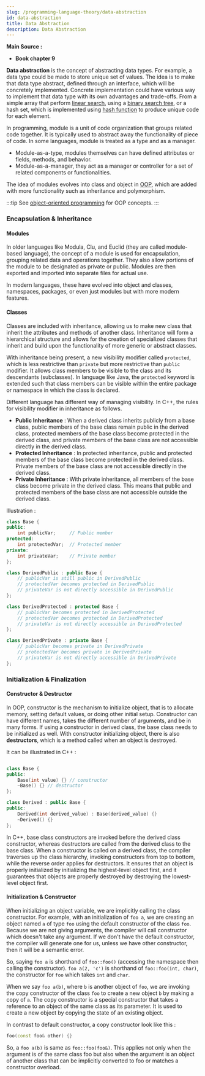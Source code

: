 ```yaml
---
slug: /programming-language-theory/data-abstraction
id: data-abstraction
title: Data Abstraction
description: Data Abstraction
---
```


**Main Source :**

- **Book chapter 9**

**Data abstraction** is the concept of abstracting data types. For example, a data type could be made to store unique set of values. The idea is to make that data type abstract, defined through an interface, which will be concretely implemented. Concrete implementation could have various way to implement that data type with its own advantages and trade-offs. From a simple array that perform [linear search](/data-structures-and-algorithms/search#linear-search), using a [binary search tree](/data-structures-and-algorithms/tree#binary-search-tree), or a hash set, which is implemented using [hash function](/data-structures-and-algorithms/hash-table#hash-function) to produce unique code for each element.

In programming, module is a unit of code organization that groups related code together. It is typically used to abstract away the functionality of piece of code. In some languages, module is treated as a type and as a manager.

- Module-as-a-type, modules themselves can have defined attributes or fields, methods, and behavior.
- Module-as-a-manager, they act as a manager or controller for a set of related components or functionalities.

The idea of modules evolves into class and object in [OOP](/computer-and-programming-fundamentals/object-oriented-programming), which are added with more functionality such as inheritance and polymorphism.

:::tip
See [object-oriented programming](/computer-and-programming-fundamentals/object-oriented-programming#concepts) for OOP concepts.
:::

### Encapsulation & Inheritance

#### Modules

In older languages like Modula, Clu, and Euclid (they are called module-based language), the concept of a module is used for encapsulation, grouping related data and operations together. They also allow portions of the module to be designated as private or public. Modules are then exported and imported into separate files for actual use.

In modern languages, these have evolved into object and classes, namespaces, packages, or even just modules but with more modern features.

#### Classes

Classes are included with inheritance, allowing us to make new class that inherit the attributes and methods of another class. Inheritance will form a hierarchical structure and allows for the creation of specialized classes that inherit and build upon the functionality of more generic or abstract classes.

With inheritance being present, a new visibility modifier called `protected`, which is less restrictive than `private` but more restrictive than `public` modifier. It allows class members to be visible to the class and its descendants (subclasses). In language like Java, the `protected` keyword is extended such that class members can be visible within the entire package or namespace in which the class is declared.

Different language has different way of managing visibility. In C++, the rules for visibility modifier in inheritance as follows.

- **Public Inheritance** : When a derived class inherits publicly from a base class, public members of the base class remain public in the derived class, protected members of the base class become protected in the derived class, and private members of the base class are not accessible directly in the derived class.
- **Protected Inheritance** : In protected inheritance, public and protected members of the base class become protected in the derived class. Private members of the base class are not accessible directly in the derived class.
- **Private Inheritance** : With private inheritance, all members of the base class become private in the derived class. This means that public and protected members of the base class are not accessible outside the derived class.

Illustration :

```cpp
class Base {
public:
    int publicVar;     // Public member
protected:
    int protectedVar;  // Protected member
private:
    int privateVar;    // Private member
};

class DerivedPublic : public Base {
    // publicVar is still public in DerivedPublic
    // protectedVar becomes protected in DerivedPublic
    // privateVar is not directly accessible in DerivedPublic
};

class DerivedProtected : protected Base {
    // publicVar becomes protected in DerivedProtected
    // protectedVar becomes protected in DerivedProtected
    // privateVar is not directly accessible in DerivedProtected
};

class DerivedPrivate : private Base {
    // publicVar becomes private in DerivedPrivate
    // protectedVar becomes private in DerivedPrivate
    // privateVar is not directly accessible in DerivedPrivate
};
```

### Initialization & Finalization

#### Constructor & Destructor

In OOP, constructor is the mechanism to initialize object, that is to allocate memory, setting default values, or doing other initial setup. Constructor can have different names, takes the different number of arguments, and be in many forms. If using a constructor in derived class, the base class needs to be initialized as well. With constructor initializing object, there is also **destructors**, which is a method called when an object is destroyed.

It can be illustrated in C++ :

```cpp

class Base {
public:
    Base(int value) {} // constructor
    ~Base() {} // destructor
};

class Derived : public Base {
public:
    Derived(int derived_value) : Base(derived_value) {}
    ~Derived() {}
};
```

In C++, base class constructors are invoked before the derived class constructor, whereas destructors are called from the derived class to the base class. When a constructor is called on a derived class, the compiler traverses up the class hierarchy, invoking constructors from top to bottom, while the reverse order applies for destructors. It ensures that an object is properly initialized by initializing the highest-level object first, and it guarantees that objects are properly destroyed by destroying the lowest-level object first.

#### Initialization & Constructor

When initializing an object variable, we are implicitly calling the class constructor. For example, with an initialization of `foo a`, we are creating an object named `a` of type `foo` using the default constructor of the class `foo`. Because we are not giving arguments, the compiler will call constructor which doesn't take any argument. If we don't have the default constructor, the compiler will generate one for us, unless we have other constructor, then it will be a semantic error.

So, saying `foo a` is shorthand of `foo::foo()` (accessing the namespace then calling the constructor). `foo a(2, 'c')` is shorthand of `foo::foo(int, char)`, the constructor for `foo` which takes `int` and `char`.

When we say `foo a(b)`, where `b` is another object of `foo`, we are invoking the copy constructor of the class `foo` to create a new object `b` by making a copy of `a`. The copy constructor is a special constructor that takes a reference to an object of the same class as its parameter. It is used to create a new object by copying the state of an existing object.

In contrast to default constructor, a copy constructor look like this :

```cpp
foo(const foo& other) {}
```

So, a `foo a(b)` is same as `foo::foo(foo&)`. This applies not only when the argument is of the same class foo but also when the argument is an object of another class that can be implicitly converted to foo or matches a constructor overload.
